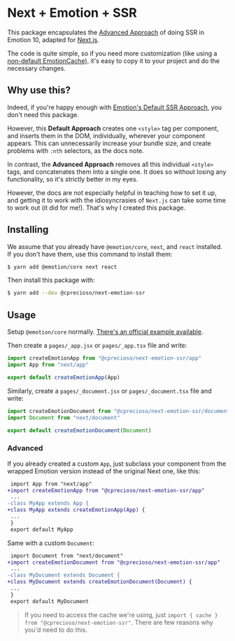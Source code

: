 # Next + Emotion + SSR

This package encapsulates the
[Advanced Approach](https://emotion.sh/docs/ssr#advanced-approach) of doing SSR
in Emotion 10, adapted for [Next.js](https://nextjs.org/).

The code is quite simple, so if you need more customization (like using a
[non-default EmotionCache](https://emotion.sh/docs/@emotion/cache)), it's easy
to copy it to your project and do the necessary changes.

## Why use this?

Indeed, if you're happy enough with
[Emotion's Default SSR Approach](https://emotion.sh/docs/ssr#default-approach),
you don't need this package.

However, this **Default Approach** creates one `<style>` tag per component, and
inserts them in the DOM, individually, wherever your component appears. This can
unnecessarily increase your bundle size, and create problems with `:nth`
selectors, as the docs note.

In contrast, the **Advanced Approach** removes all this individual `<style>`
tags, and concatenates them into a single one. It does so without losing any
functionality, so it's strictly better in my eyes.

However, the docs are not especially helpful in teaching how to set it up, and
getting it to work with the idiosyncrasies of `Next.js` can take some time to
work out (it did for me!). That's why I created this package.

## Installing

We assume that you already have `@emotion/core`, `next`, and `react` installed.
If you don't have them, use this command to install them:

```sh
$ yarn add @emotion/core next react
```

Then install this package with:

```sh
$ yarn add --dev @cprecioso/next-emotion-ssr
```

## Usage

Setup `@emotion/core` normally.
[There's an official example available](https://github.com/zeit/next.js/tree/master/examples/with-emotion).

Then create a `pages/_app.jsx` or `pages/_app.tsx` file and write:

```typescript
import createEmotionApp from "@cprecioso/next-emotion-ssr/app"
import App from "next/app"

export default createEmotionApp(App)
```

Similarly, create a `pages/_document.jsx` or `pages/_document.tsx` file and
write:

```typescript
import createEmotionDocument from "@cprecioso/next-emotion-ssr/document"
import Document from "next/document"

export default createEmotionDocument(Document)
```

### Advanced

If you already created a custom `App`, just subclass your component from the
wrapped Emotion version instead of the original Next one, like this:

```patch
 import App from "next/app"
+import createEmotionApp from "@cprecioso/next-emotion-ssr/app"
 ...
-class MyApp extends App {
+class MyApp extends createEmotionApp(App) {
 ...
 }
 export default MyApp
```

Same with a custom `Document`:

```patch
 import Document from "next/document"
+import createEmotionDocument from "@cprecioso/next-emotion-ssr/app"
 ...
-class MyDocument extends Document {
+class MyDocument extends createEmotionDocument(Document) {
 ...
 }
 export default MyDocument
```

> If you need to access the cache we're using, just
> `import { cache } from "@cprecioso/next-emotion-ssr"`. There are few reasons
> why you'd need to do this.
